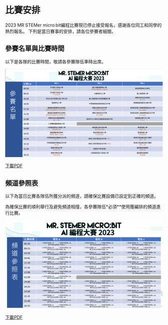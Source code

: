 # 比賽安排

2023 MR STEMer micro:bit編程比賽現已停止接受報名，感謝各位同工和同學的熱烈報名。
下列是當日賽事的安排，請各位參賽者細閱。

## 參賽名單與比賽時間

以下是各隊的比賽時間，敬請各參賽隊伍準時出席。

![](./images/teams.png)

[下載PDF](https://drive.google.com/file/d/1B0aqMLT81MEHzB99oRW-pssWXCW3hf92/view?usp=sharing)

## 頻道參照表

以下為當日比賽各隊伍所獲分派的頻道，請確保比賽設備已設定到正確的頻道。

為確保比賽的順利舉行及避免頻道相撞，各參賽隊伍*必須**使用獲編排的頻道進行比賽。

![](./images/channels.png)

[下載PDF](https://drive.google.com/file/d/1pF0xlpjwtwhF6SYPgivE1g6hbDSvgQC0/view?usp=sharing)

